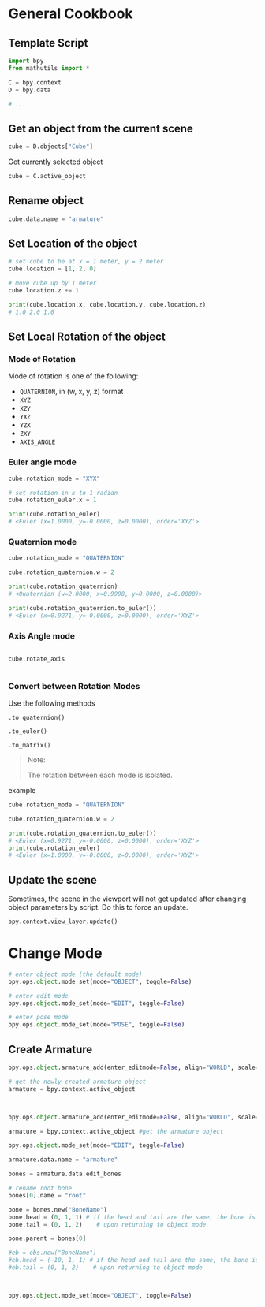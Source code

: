 # General Cookbook

## Template Script

```python
import bpy
from mathutils import *

C = bpy.context
D = bpy.data

# ...
```


## Get an object from the current scene

```python
cube = D.objects["Cube"]
```

Get currently selected object

```python
cube = C.active_object
```

## Rename object

```python
cube.data.name = "armature"
```


## Set Location of the object

```python
# set cube to be at x = 1 meter, y = 2 meter
cube.location = [1, 2, 0]

# move cube up by 1 meter
cube.location.z += 1

print(cube.location.x, cube.location.y, cube.location.z)
# 1.0 2.0 1.0
```

## Set Local Rotation of the object

### Mode of Rotation

Mode of rotation is one of the following:

- `QUATERNION`, in (w, x, y, z) format
- `XYZ`
- `XZY`
- `YXZ`
- `YZX`
- `ZXY`
- `AXIS_ANGLE`

### Euler angle mode

```python
cube.rotation_mode = "XYX"

# set rotation in x to 1 radian
cube.rotation_euler.x = 1

print(cube.rotation_euler)
# <Euler (x=1.0000, y=-0.0000, z=0.0000), order='XYZ'>
```

### Quaternion mode

```python
cube.rotation_mode = "QUATERNION"

cube.rotation_quaternion.w = 2

print(cube.rotation_quaternion)
# <Quaternion (w=2.0000, x=0.9998, y=0.0000, z=0.0000)>

print(cube.rotation_quaternion.to_euler())
# <Euler (x=0.9271, y=-0.0000, z=0.0000), order='XYZ'>
```

### Axis Angle mode

```python

cube.rotate_axis



```


### Convert between Rotation Modes

Use the following methods

`.to_quaternion()`

`.to_euler()`

`.to_matrix()`


> Note:
> 
> The rotation between each mode is isolated. 

example

```python
cube.rotation_mode = "QUATERNION"

cube.rotation_quaternion.w = 2

print(cube.rotation_quaternion.to_euler())
# <Euler (x=0.9271, y=-0.0000, z=0.0000), order='XYZ'>
print(cube.rotation_euler)
# <Euler (x=1.0000, y=-0.0000, z=0.0000), order='XYZ'>
```



## Update the scene

Sometimes, the scene in the viewport will not get updated after changing object parameters by script. Do this to force an update.

```python
bpy.context.view_layer.update()
```


# Change Mode

```python
# enter object mode (the default mode)
bpy.ops.object.mode_set(mode="OBJECT", toggle=False)

# enter edit mode
bpy.ops.object.mode_set(mode="EDIT", toggle=False)

# enter pose mode
bpy.ops.object.mode_set(mode="POSE", toggle=False)
```




## Create Armature


```python
bpy.ops.object.armature_add(enter_editmode=False, align="WORLD", scale=(1, 1, 1))

# get the newly created armature object
armature = bpy.context.active_object
```


```python


bpy.ops.object.armature_add(enter_editmode=False, align="WORLD", scale=(1, 1, 1))

armature = bpy.context.active_object #get the armature object

bpy.ops.object.mode_set(mode="EDIT", toggle=False)

armature.data.name = "armature"

bones = armature.data.edit_bones

# rename root bone
bones[0].name = "root"

bone = bones.new("BoneName")
bone.head = (0, 1, 1) # if the head and tail are the same, the bone is deleted
bone.tail = (0, 1, 2)    # upon returning to object mode

bone.parent = bones[0]

#eb = ebs.new("BoneName")
#eb.head = (-10, 1, 1) # if the head and tail are the same, the bone is deleted
#eb.tail = (0, 1, 2)    # upon returning to object mode



bpy.ops.object.mode_set(mode="OBJECT", toggle=False)
```






